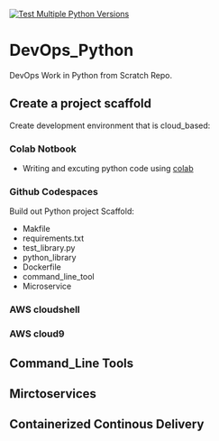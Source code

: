 [![Test Multiple Python Versions](https://github.com/mussaeb/DevOps_Python/actions/workflows/main.yml/badge.svg)](https://github.com/mussaeb/DevOps_Python/actions/workflows/main.yml)

# DevOps_Python
DevOps Work in Python from Scratch Repo.

## Create a project scaffold 

Create development environment that is cloud_based:

### Colab Notbook

* Writing and excuting python code using [colab](https://github.com/mussaeb/DevOps_Python/blob/main/Python_start.ipynb)

### Github Codespaces

Build out Python project Scaffold: 

* Makfile
* requirements.txt
* test_library.py
* python_library
* Dockerfile
* command_line_tool
* Microservice
 
### AWS cloudshell
### AWS cloud9

## Command_Line Tools

## Mirctoservices

## Containerized Continous Delivery
